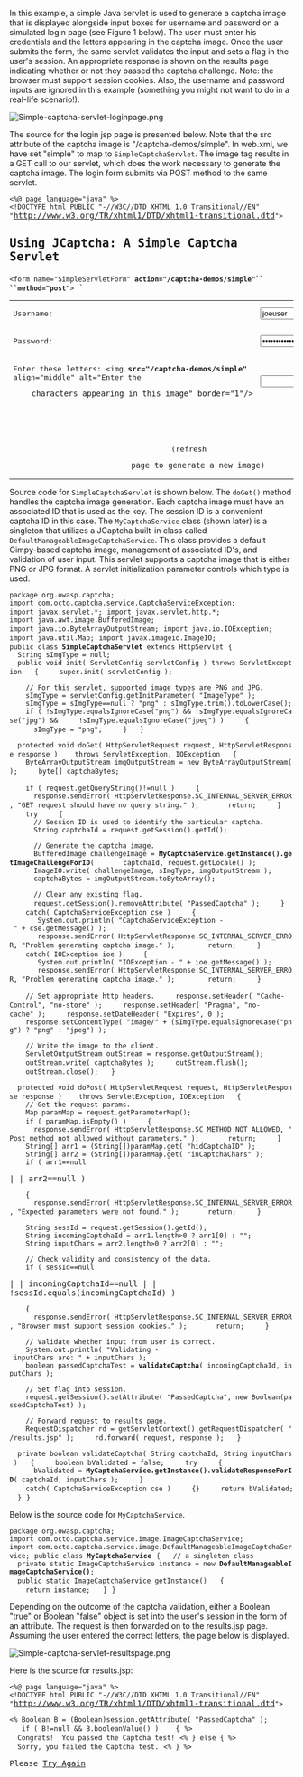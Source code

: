 In this example, a simple Java servlet is used to generate a captcha
image that is displayed alongside input boxes for username and password
on a simulated login page (see Figure 1 below). The user must enter his
credentials and the letters appearing in the captcha image. Once the
user submits the form, the same servlet validates the input and sets a
flag in the user's session. An appropriate response is shown on the
results page indicating whether or not they passed the captcha
challenge. Note: the browser must support session cookies. Also, the
username and password inputs are ignored in this example (something you
might not want to do in a real-life scenario\!).

![Simple-captcha-servlet-loginpage.png](Simple-captcha-servlet-loginpage.png
"Simple-captcha-servlet-loginpage.png")

The source for the login jsp page is presented below. Note that the src
attribute of the captcha image is "/captcha-demos/simple". In web.xml,
we have set "simple" to map to `SimpleCaptchaServlet`. The image tag
results in a GET call to our servlet, which does the work necessary to
generate the captcha image. The login form submits via POST method to
the same servlet.

<tt>

`<%@ page language="java" %>`
`<!DOCTYPE html PUBLIC "-//W3C//DTD XHTML 1.0 Transitional//EN"`
`"`<http://www.w3.org/TR/xhtml1/DTD/xhtml1-transitional.dtd>`">`

<html ns="http://www.w3.org/1999/xhtml" xml:lang="en" lang="en">

<head>

<title>

Using JCaptcha - A Simple Captcha Servlet

</title>

<style type="text/css">

`td`
`{ font-family: Verdana, Tahoma, Arial, Helvetica; font-size: 10pt;`
`  background-color: #FFFFFF; margin-left: 0pt`
`}`

</style>

</head>

<body>

<h2>

Using JCaptcha: A Simple Captcha Servlet

</h2>

`<form name="SimpleServletForm" `**`action="/captcha-demos/simple"``
 ``method="post"`**`>`
<input type="hidden" name="hidCaptchaID" value="<%= session.getId() %>`"/>`

<table border="0" cellspacing="0" cellpadding="3">

<tr>

<td>

Username:

</td>

<td align="center">

<input type="text" name="inUsername" value="joeuser"/>

</td>

</tr>

<tr>

<td>

Password:

</td>

<td align="center">

<input type="password" name="inPassword"
     value="somepassword"/>

</td>

</tr>

<tr>

<td valign="middle">

Enter these letters:
\<img **src="/captcha-demos/simple"** align="middle" alt="Enter the

`    characters appearing in this image" border="1"/>`

</td>

<td>

<input type="text" name="inCaptchaChars"/>

</td>

</tr>

<tr>

<td colspan="2" align="right">

<input type="submit"
     value="Submit"/>

</td>

</tr>

<tr>

<td colspan="2" align="center">



(refresh

`    page to generate a new image)`

</td>

</tr>

</table>

</form>

</body>

</html>

</tt>

Source code for `SimpleCaptchaServlet` is shown below. The `doGet()`
method handles the captcha image generation. Each captcha image must
have an associated ID that is used as the key. The session ID is a
convenient captcha ID in this case. The `MyCaptchaService` class (shown
later) is a singleton that utilizes a JCaptcha built-in class called
`DefaultManageableImageCaptchaService`. This class provides a default
Gimpy-based captcha image, management of associated ID's, and validation
of user input. This servlet supports a captcha image that is either PNG
or JPG format. A servlet initialization parameter controls which type is
used.

<tt>

`package org.owasp.captcha;`
`import com.octo.captcha.service.CaptchaServiceException;`
`import javax.servlet.*;`
`import javax.servlet.http.*;`
`import java.awt.image.BufferedImage;`
`import java.io.ByteArrayOutputStream;`
`import java.io.IOException;`
`import java.util.Map;`
`import javax.imageio.ImageIO;`
`public class `**`SimpleCaptchaServlet`**` extends HttpServlet`
`{`
`  String sImgType = null;`
`  public void init( ServletConfig servletConfig ) throws ServletException`
`  {`
`    super.init( servletConfig );`

`    // For this servlet, supported image types are PNG and JPG.`
`    sImgType = servletConfig.getInitParameter( "ImageType" );`
`    sImgType = sImgType==null ? "png" : sImgType.trim().toLowerCase();`
`    if ( !sImgType.equalsIgnoreCase("png") && !sImgType.equalsIgnoreCase("jpg") &&`
`    !sImgType.equalsIgnoreCase("jpeg") )`
`    {`
`      sImgType = "png";`
`    }`
`  }`

`  protected void doGet( HttpServletRequest request, HttpServletResponse response ) `
`  throws ServletException, IOException`
`  {`
`    ByteArrayOutputStream imgOutputStream = new ByteArrayOutputStream();`
`    byte[] captchaBytes;`

`    if ( request.getQueryString()!=null )`
`    {`
`      response.sendError( HttpServletResponse.SC_INTERNAL_SERVER_ERROR, "GET request should have no query string." );`
`      return;`
`    }`
`    try`
`    {`
`      // Session ID is used to identify the particular captcha.`
`      String captchaId = request.getSession().getId();`

`      // Generate the captcha image.`
`      BufferedImage challengeImage = `**`MyCaptchaService.getInstance().getImageChallengeForID`**`(`
`      captchaId, request.getLocale() );`
`      ImageIO.write( challengeImage, sImgType, imgOutputStream );`
`      captchaBytes = imgOutputStream.toByteArray();`

`      // Clear any existing flag.`
`      request.getSession().removeAttribute( "PassedCaptcha" );`
`    }`
`    catch( CaptchaServiceException cse )`
`    {`
`       System.out.println( "CaptchaServiceException - " + cse.getMessage() );`
`       response.sendError( HttpServletResponse.SC_INTERNAL_SERVER_ERROR, "Problem generating captcha image." );`
`       return;`
`    }`
`    catch( IOException ioe )`
`    {`
`       System.out.println( "IOException - " + ioe.getMessage() );`
`       response.sendError( HttpServletResponse.SC_INTERNAL_SERVER_ERROR, "Problem generating captcha image." );`
`       return;`
`    }`

`    // Set appropriate http headers.`
`    response.setHeader( "Cache-Control", "no-store" );`
`    response.setHeader( "Pragma", "no-cache" );`
`    response.setDateHeader( "Expires", 0 );`
`    response.setContentType( "image/" + (sImgType.equalsIgnoreCase("png") ? "png" : "jpeg") );`

`    // Write the image to the client.`
`    ServletOutputStream outStream = response.getOutputStream();`
`    outStream.write( captchaBytes );`
`    outStream.flush();`
`    outStream.close();`
`  }`

`  protected void doPost( HttpServletRequest request, HttpServletResponse response ) `
`  throws ServletException, IOException`
`  {`
`    // Get the request params.`
`    Map paramMap = request.getParameterMap();`
`    if ( paramMap.isEmpty() )`
`    {`
`      response.sendError( HttpServletResponse.SC_METHOD_NOT_ALLOWED, "Post method not allowed without parameters." );`
`      return;`
`    }`
`    String[] arr1 = (String[])paramMap.get( "hidCaptchaID" );`
`    String[] arr2 = (String[])paramMap.get( "inCaptchaChars" );`
`    if ( arr1==null `

| | arr2==null )

`    {`
`      response.sendError( HttpServletResponse.SC_INTERNAL_SERVER_ERROR, "Expected parameters were not found." );`
`      return;`
`    }`

`    String sessId = request.getSession().getId();`
`    String incomingCaptchaId = arr1.length>0 ? arr1[0] : "";`
`    String inputChars = arr2.length>0 ? arr2[0] : "";`

`    // Check validity and consistency of the data.`
`    if ( sessId==null `

| | incomingCaptchaId==null | | \!sessId.equals(incomingCaptchaId) )

`    {`
`      response.sendError( HttpServletResponse.SC_INTERNAL_SERVER_ERROR, "Browser must support session cookies." );`
`      return;`
`    }`

`    // Validate whether input from user is correct.`
`    System.out.println( "Validating - inputChars are: " + inputChars );`
`    boolean passedCaptchaTest = `**`validateCaptcha`**`( incomingCaptchaId, inputChars );`

`    // Set flag into session.`
`    request.getSession().setAttribute( "PassedCaptcha", new Boolean(passedCaptchaTest) );`

`    // Forward request to results page.`
`    RequestDispatcher rd = getServletContext().getRequestDispatcher( "/results.jsp" );`
`    rd.forward( request, response );`
`  }`

`  private boolean validateCaptcha( String captchaId, String inputChars )`
`  {`
`    boolean bValidated = false;`
`    try`
`    {`
`      bValidated = `**`MyCaptchaService.getInstance().validateResponseForID`**`( captchaId, inputChars );`
`    }`
`    catch( CaptchaServiceException cse )`
`    {}`
`    return bValidated;`
`  }`
`}`

</tt>

Below is the source code for `MyCaptchaService`.

<tt>

`package org.owasp.captcha;`
`import com.octo.captcha.service.image.ImageCaptchaService;`
`import com.octo.captcha.service.image.DefaultManageableImageCaptchaService;`
`public class `**`MyCaptchaService`**
`{`
`  // a singleton class`
`  private static ImageCaptchaService instance = new `**`DefaultManageableImageCaptchaService()`**`;`
`  public static ImageCaptchaService getInstance()`
`  {`
`    return instance;`
`  }`
`}`

</tt>

Depending on the outcome of the captcha validation, either a Boolean
"true" or Boolean "false" object is set into the user's session in the
form of an attribute. The request is then forwarded on to the
results.jsp page. Assuming the user entered the correct letters, the
page below is displayed.

![Simple-captcha-servlet-resultspage.png](Simple-captcha-servlet-resultspage.png
"Simple-captcha-servlet-resultspage.png")

Here is the source for results.jsp:

<tt>

`<%@ page language="java" %>`
`<!DOCTYPE html PUBLIC "-//W3C//DTD XHTML 1.0 Transitional//EN"`
`"`<http://www.w3.org/TR/xhtml1/DTD/xhtml1-transitional.dtd>`">`

<html ns="http://www.w3.org/1999/xhtml" xml:lang="en" lang="en">

<head>

<title>

Captcha Demo - Servlet

</title>

</head>

<body>

`<% Boolean B = (Boolean)session.getAttribute( "PassedCaptcha" );`
`   if ( B!=null && B.booleanValue() )`
`   {`
`%>`
`  Congrats!  You passed the Captcha test!`
`<% } else { %>`
`  Sorry, you failed the Captcha test.`
`<% } %>`
`  `

Please <a href="login.jsp">Try Again</a>

</body>

</html>

</tt>